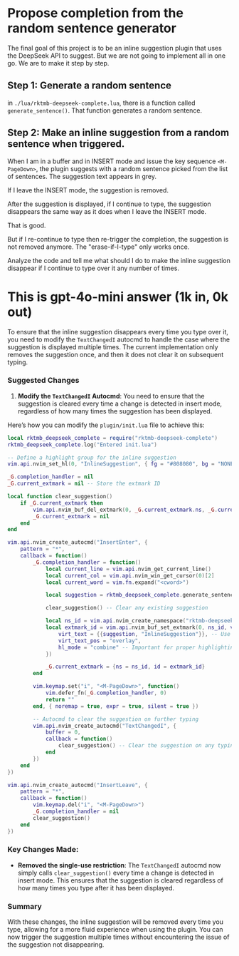 # Propose completion from the random sentence generator

The final goal of this project is to be an inline suggestion plugin that uses the DeepSeek API to suggest.
But we are not going to implement all in one go.
We are to make it step by step.

## Step 1: Generate a random sentence

in `./lua/rktmb-deepseek-complete.lua`, there is a function called `generate_sentence()`.
That function generates a random sentence.

## Step 2: Make an inline  suggestion from a random sentence when triggered.

When I am in a buffer and in INSERT mode and issue the key sequence `<M-PageDown>`,
the plugin suggests with a random sentence picked from the list of sentences. 
The suggestion text appears in grey.

If I leave the INSERT mode, the suggestion is removed.

After the suggestion is displayed, if I continue to type, the suggestion disappears the same way as it does when I leave the INSERT mode.

That is good.

But if I re-continue to type then re-trigger the completion, the suggestion is not removed anymore. The "erase-if-I-type" only works once.

Analyze the code and tell me what should I do to make the inline suggestion disappear if I continue to type over it any number of times.





# This is gpt-4o-mini answer (1k in, 0k out)

To ensure that the inline suggestion disappears every time you type over it, you need to modify the `TextChangedI` autocmd to handle the case where the suggestion is displayed multiple times. The current implementation only removes the suggestion once, and then it does not clear it on subsequent typing.

### Suggested Changes

1. **Modify the `TextChangedI` Autocmd**: You need to ensure that the suggestion is cleared every time a change is detected in insert mode, regardless of how many times the suggestion has been displayed.

Here’s how you can modify the `plugin/init.lua` file to achieve this:

```lua
local rktmb_deepseek_complete = require("rktmb-deepseek-complete")
rktmb_deepseek_complete.log("Entered init.lua")

-- Define a highlight group for the inline suggestion
vim.api.nvim_set_hl(0, "InlineSuggestion", { fg = "#808080", bg = "NONE" }) -- Grey color

_G.completion_handler = nil
_G.current_extmark = nil -- Store the extmark ID

local function clear_suggestion()
    if _G.current_extmark then
        vim.api.nvim_buf_del_extmark(0, _G.current_extmark.ns, _G.current_extmark.id)
        _G.current_extmark = nil
    end
end

vim.api.nvim_create_autocmd("InsertEnter", {
    pattern = "*",
    callback = function()
        _G.completion_handler = function()
            local current_line = vim.api.nvim_get_current_line()
            local current_col = vim.api.nvim_win_get_cursor(0)[2]
            local current_word = vim.fn.expand("<cword>")

            local suggestion = rktmb_deepseek_complete.generate_sentence()

            clear_suggestion() -- Clear any existing suggestion

            local ns_id = vim.api.nvim_create_namespace("rktmb-deepseek-complete-ns")
            local extmark_id = vim.api.nvim_buf_set_extmark(0, ns_id, vim.api.nvim_win_get_cursor(0)[1] - 1, current_col, {
                virt_text = {{suggestion, "InlineSuggestion"}}, -- Use the defined highlight group
                virt_text_pos = "overlay",
                hl_mode = "combine" -- Important for proper highlighting
            })

            _G.current_extmark = {ns = ns_id, id = extmark_id}
        end

        vim.keymap.set("i", "<M-PageDown>", function()
            vim.defer_fn(_G.completion_handler, 0)
            return ""
        end, { noremap = true, expr = true, silent = true })

        -- Autocmd to clear the suggestion on further typing
        vim.api.nvim_create_autocmd("TextChangedI", {
            buffer = 0,
            callback = function()
                clear_suggestion() -- Clear the suggestion on any typing
            end
        })
    end
})

vim.api.nvim_create_autocmd("InsertLeave", {
    pattern = "*",
    callback = function()
        vim.keymap.del("i", "<M-PageDown>")
        _G.completion_handler = nil
        clear_suggestion()
    end
})
```

### Key Changes Made:

- **Removed the single-use restriction**: The `TextChangedI` autocmd now simply calls `clear_suggestion()` every time a change is detected in insert mode. This ensures that the suggestion is cleared regardless of how many times you type after it has been displayed.

### Summary

With these changes, the inline suggestion will be removed every time you type, allowing for a more fluid experience when using the plugin. You can now trigger the suggestion multiple times without encountering the issue of the suggestion not disappearing.

